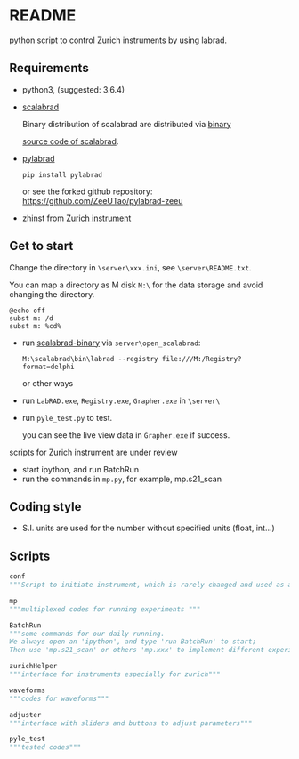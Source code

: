 # README

python script to control Zurich instruments by using labrad.



## Requirements

- python3, (suggested: 3.6.4)

- [scalabrad](https://github.com/ZeeUTao/scalabrad)

  Binary distribution of scalabrad are distributed via [binary](https://bintray.com/labrad/generic/scalabrad#files)

  [source code of scalabrad](https://github.com/ZeeUTao/scalabrad).

- [pylabrad](https://github.com/ZeeUTao/pylabrad-zeeu)

  ```CMD
  pip install pylabrad
  ```

  or see the forked github repository: https://github.com/ZeeUTao/pylabrad-zeeu 

- zhinst from [Zurich instrument](https://www.zhinst.com/)





## Get to start

Change the directory in `\server\xxx.ini`, see `\server\README.txt`. 

You can map a directory as M disk `M:\` for the data storage and avoid changing the directory. 

```CMD
@echo off
subst m: /d
subst m: %cd%
```



- run [scalabrad-binary](https://bintray.com/labrad/generic/scalabrad#files) via `server\open_scalabrad`: 

  ```CMD
  M:\scalabrad\bin\labrad --registry file:///M:/Registry?format=delphi
  ```

  or other ways

  

- run `LabRAD.exe`, `Registry.exe`, `Grapher.exe` in `\server\`

- run `pyle_test.py` to test. 

  you can see the live view data in `Grapher.exe` if success. 



scripts for Zurich instrument are under review

- start ipython, and run BatchRun
- run the commands in `mp.py`, for example, mp.s21_scan



## Coding style

- S.I. units are used for the number without specified units (float, int...)





## Scripts

```python
conf 
"""Script to initiate instrument, which is rarely changed and used as a single '.py' file to avoid re-initiate instrument, when we reload the other frequently changed codes, like zurichHelper.py. """

mp 
"""multiplexed codes for running experiments """

BatchRun 
"""some commands for our daily running.
We always open an 'ipython', and type 'run BatchRun' to start;
Then use 'mp.s21_scan' or others 'mp.xxx' to implement different experiments."""

zurichHelper
"""interface for instruments especially for zurich"""

waveforms
"""codes for waveforms"""

adjuster
"""interface with sliders and buttons to adjust parameters"""

pyle_test
"""tested codes"""

```

